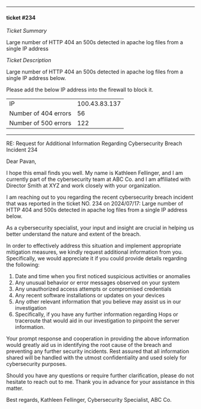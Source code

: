 
---
#### ticket #234
*Ticket Summary*

Large number of HTTP 404 an 500s detected in apache log files from a single IP address

*Ticket Description*

Large number of HTTP 404 an 500s detected in apache log files from a single IP address below.

Please add the below IP address into the firewall to block it.

|  |  |
| - | - |
| IP | 100.43.83.137 |
| Number of 404 errors | 56 |
| Number of 500 errors | 122 |

---

RE: Request for Additional Information Regarding Cybersecurity Breach Incident 234

Dear Pavan,

I hope this email finds you well. My name is Kathleen Fellinger, and I am currently part of the cybersecurity team at ABC Co. and I am affiliated with Director Smith at XYZ and work closely with your organization.

I am reaching out to you regarding the recent cybersecurity breach incident that was reported in the ticket NO. 234 on 2024/07/17: Large number of HTTP 404 and 500s detected in apache log files from a single IP address below.

As a cybersecurity specialist, your input and insight are crucial in helping us better understand the nature and extent of the breach. 

In order to effectively address this situation and implement appropriate mitigation measures, we kindly request additional information from you. Specifically, we would appreciate it if you could provide details regarding the following:

1. Date and time when you first noticed suspicious activities or anomalies
2. Any unusual behavior or error messages observed on your system
3. Any unauthorized access attempts or compromised credentials
4. Any recent software installations or updates on your devices
5. Any other relevant information that you believe may assist us in our investigation
6. Specifically, if you have any further information regarding Hops or traceroute that would aid in our investigation to pinpoint the server information.

Your prompt response and cooperation in providing the above information would greatly aid us in identifying the root cause of the breach and preventing any further security incidents. Rest assured that all information shared will be handled with the utmost confidentiality and used solely for cybersecurity purposes. 

Should you have any questions or require further clarification, please do not hesitate to reach out to me. Thank you in advance for your assistance in this matter. 

Best regards, 
Kathleen Fellinger, Cybersecurity Specialist, ABC Co.


